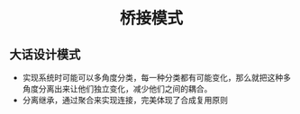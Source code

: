 <h1 align="center">
桥接模式
</h1>

## 大话设计模式
- 实现系统时可能可以多角度分类，每一种分类都有可能变化，那么就把这种多角度分离出来让他们独立变化，减少他们之间的耦合。
- 分离继承，通过聚合来实现连接，完美体现了合成复用原则